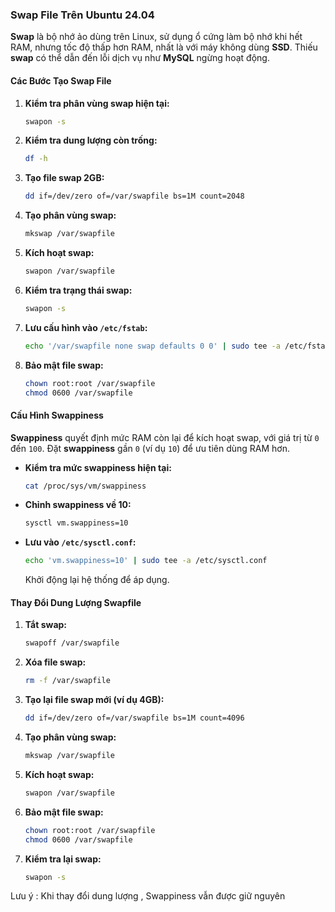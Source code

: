 ### Swap File Trên Ubuntu 24.04

**Swap** là bộ nhớ ảo dùng trên Linux, sử dụng ổ cứng làm bộ nhớ khi hết RAM, nhưng tốc độ thấp hơn RAM, nhất là với máy không dùng **SSD**. Thiếu **swap** có thể dẫn đến lỗi dịch vụ như **MySQL** ngừng hoạt động. 

#### Các Bước Tạo Swap File

1. **Kiểm tra phân vùng swap hiện tại:**
   ```bash
   swapon -s
   ```
2. **Kiểm tra dung lượng còn trống:**
   ```bash
   df -h
   ```
3. **Tạo file swap 2GB:**
   ```bash
   dd if=/dev/zero of=/var/swapfile bs=1M count=2048
   ```
4. **Tạo phân vùng swap:**
   ```bash
   mkswap /var/swapfile
   ```
5. **Kích hoạt swap:**
   ```bash
   swapon /var/swapfile
   ```
6. **Kiểm tra trạng thái swap:**
   ```bash
   swapon -s
   ```
7. **Lưu cấu hình vào `/etc/fstab`:**
   ```bash
   echo '/var/swapfile none swap defaults 0 0' | sudo tee -a /etc/fstab
   ```
8. **Bảo mật file swap:**
   ```bash
   chown root:root /var/swapfile
   chmod 0600 /var/swapfile
   ```

#### Cấu Hình Swappiness

**Swappiness** quyết định mức RAM còn lại để kích hoạt swap, với giá trị từ `0` đến `100`. Đặt **swappiness** gần `0` (ví dụ `10`) để ưu tiên dùng RAM hơn.

- **Kiểm tra mức swappiness hiện tại:**
  ```bash
  cat /proc/sys/vm/swappiness
  ```
- **Chỉnh swappiness về 10:**
  ```bash
  sysctl vm.swappiness=10
  ```
- **Lưu vào `/etc/sysctl.conf`:**
  ```bash
  echo 'vm.swappiness=10' | sudo tee -a /etc/sysctl.conf
  ```
  Khởi động lại hệ thống để áp dụng.

#### Thay Đổi Dung Lượng Swapfile

1. **Tắt swap:**
   ```bash
   swapoff /var/swapfile
   ```
2. **Xóa file swap:**
   ```bash
   rm -f /var/swapfile
   ```
3. **Tạo lại file swap mới (ví dụ 4GB):**
   ```bash
   dd if=/dev/zero of=/var/swapfile bs=1M count=4096
   ```
4. **Tạo phân vùng swap:**
   ```bash
   mkswap /var/swapfile
   ```
5. **Kích hoạt swap:**
   ```bash
   swapon /var/swapfile
   ```
6. **Bảo mật file swap:**
   ```bash
   chown root:root /var/swapfile
   chmod 0600 /var/swapfile
   ```
7. **Kiểm tra lại swap:**
   ```bash
   swapon -s
   ```

Lưu ý : Khi thay đổi dung lượng , Swappiness vẫn được giữ nguyên 

